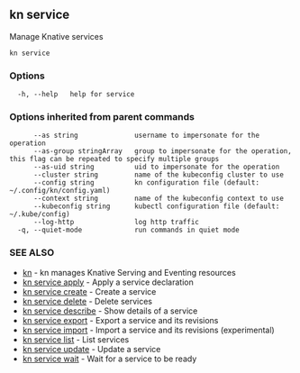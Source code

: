 ## kn service

Manage Knative services

```
kn service
```

### Options

```
  -h, --help   help for service
```

### Options inherited from parent commands

```
      --as string              username to impersonate for the operation
      --as-group stringArray   group to impersonate for the operation, this flag can be repeated to specify multiple groups
      --as-uid string          uid to impersonate for the operation
      --cluster string         name of the kubeconfig cluster to use
      --config string          kn configuration file (default: ~/.config/kn/config.yaml)
      --context string         name of the kubeconfig context to use
      --kubeconfig string      kubectl configuration file (default: ~/.kube/config)
      --log-http               log http traffic
  -q, --quiet-mode             run commands in quiet mode
```

### SEE ALSO

* [kn](kn.md)	 - kn manages Knative Serving and Eventing resources
* [kn service apply](kn_service_apply.md)	 - Apply a service declaration
* [kn service create](kn_service_create.md)	 - Create a service
* [kn service delete](kn_service_delete.md)	 - Delete services
* [kn service describe](kn_service_describe.md)	 - Show details of a service
* [kn service export](kn_service_export.md)	 - Export a service and its revisions
* [kn service import](kn_service_import.md)	 - Import a service and its revisions (experimental)
* [kn service list](kn_service_list.md)	 - List services
* [kn service update](kn_service_update.md)	 - Update a service
* [kn service wait](kn_service_wait.md)	 - Wait for a service to be ready

